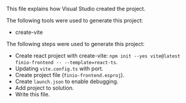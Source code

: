 This file explains how Visual Studio created the project.

The following tools were used to generate this project:
- create-vite

The following steps were used to generate this project:
- Create react project with create-vite: `npm init --yes vite@latest finio-frontend -- --template=react-ts`.
- Updating `vite.config.ts` with port.
- Create project file (`finio-frontend.esproj`).
- Create `launch.json` to enable debugging.
- Add project to solution.
- Write this file.
